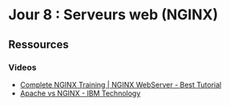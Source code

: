 # Jour 8 : Serveurs web (NGINX)

## Ressources

### Videos

- [Complete NGINX Training | NGINX WebServer - Best Tutorial](https://www.youtube.com/watch?v=NwijBVfiK_o)
- [Apache vs NGINX - IBM Technology](https://www.youtube.com/watch?v=9nyiY-psbMs)